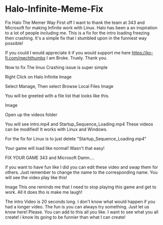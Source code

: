 # Halo-Infinite-Meme-Fix
Fix Halo The Memer Way
First off I want to thank the team at 343 and Microsoft for making Infinite work with Linux. Halo has been a an inspiration to a lot of people including me. This is a fix for the intro loading freezing then crashing. It's a simple fix that i stumbled upon in the funniest way possible!


If you could I would appreciate it if you would support me here
https://ko-fi.com/mechthumbs
I am Broke. Truely. Thank you.

Now to fix The linux Crashing issue is super simple

Right Click on Halo Infinite
Image

Select Manage, Then select Browse Local Files
Image

You will be greeted with a file list that looks like this.

Image

Open up the videos folder

You will see intro.mp4 and Startup_Sequence_Loading.mp4
These videos can be modified! It works with Linux and Windows.

For the fix for Linux is to just delete
"Startup_Sequence_Loading.mp4"

Your game will load like normal! Wasn't that easy!

FIX YOUR GAME 343 and Microsoft Damn....

if you want to have fun like I did you can edit these video and swap them for others. Just remember to change the name to the corresponding name. You will see the video play like this!

Image
This one reminds me that I need to stop playing this game and get to work. All it does tho is make me laugh!

The intro Video is 20 seconds long. I don't know what would happen if you had a longer video. The fun is you can always try something. Just let us know here! Please. You can add to this all you like. I want to see what you all create! i know its going to be funnier than what I can create!
